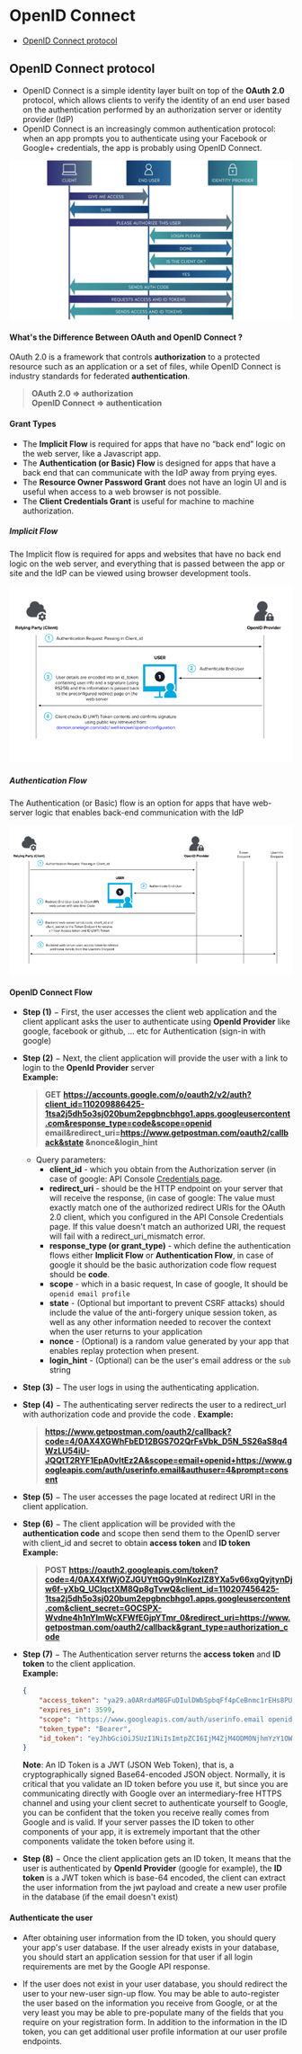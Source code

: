 # OpenID Connect 


- [OpenID Connect protocol](#OpenID_Connect_protocol)



## <a name='OpenID_Connect_protocol'> OpenID Connect protocol </a>

- OpenID Connect is a simple identity layer built on top of the **OAuth 2.0** protocol, which allows clients to verify the identity of an end user based on the authentication performed by an authorization server or identity provider (IdP)
- OpenID Connect is an increasingly common authentication protocol: when an app prompts you to authenticate using your Facebook or Google+ credentials, the app is probably using OpenID Connect.

![OpenID Connect Flow](./What-is-OpenID-Connect-flow-graphic.jpg)


#### What's the Difference Between OAuth and OpenID Connect ?

OAuth 2.0 is a framework that controls **authorization** to a protected resource such as an application or a set of files, 
while OpenID Connect is industry standards for federated **authentication**.

> **OAuth 2.0 => authorization**   
> **OpenID Connect => authentication**

#### Grant Types

- The **Implicit Flow** is required for apps that have no “back end” logic on the web server, like a Javascript app.
- The **Authentication (or Basic) Flow** is designed for apps that have a back end that can communicate with the IdP away from prying eyes.
- The **Resource Owner Password Grant** does not have an login UI and is useful when access to a web browser is not possible.
- The **Client Credentials Grant** is useful for machine to machine authorization.


##### Implicit Flow

The Implicit flow is required for apps and websites that have no back end logic on the web server, and everything that is passed between the app or site and the IdP can be viewed using browser development tools.

![Implicit Flow](./oidc-implicit-flow.png)

##### Authentication Flow

The Authentication (or Basic) flow is an option for apps that have web-server logic that enables back-end communication with the IdP

![Authentication Flow](./oidc-basic-flow.png)


#### OpenID Connect Flow

- **Step (1)** − First, the user accesses the client web application and the client applicant asks the user to authenticate using **OpenId Provider** like google, facebook or github, ... etc for Authentication (sign-in with google)
- **Step (2)** − Next, the client application will provide the user with a link to login to the **OpenId Provider** server        
    **Example:** 
    > **GET**
     **https://accounts.google.com/o/oauth2/v2/auth?client_id=110209886425-1tsa2j5dh5o3sj020bum2epgbncbhgo1.apps.googleusercontent.com&response_type=code&scope=openid email&redirect_uri=https://www.getpostman.com/oauth2/callback&state &nonce&login_hint**
    - Query parameters:
        - **client_id** - which you obtain from the Authorization server (in case of google: API Console [Credentials page](https://console.cloud.google.com/apis/credentials). 
        - **redirect_uri** - should be the HTTP endpoint on your server that will receive the response, (in case of google: The value must exactly match one of the authorized redirect URIs for the OAuth 2.0 client, which you configured in the API Console Credentials page. If this value doesn't match an authorized URI, the request will fail with a redirect_uri_mismatch error.
        - **response_type (or grant_type)** - which define the authentication flows either **Implicit Flow** or **Authentication Flow**, in case of google it should be the basic authorization code flow request should be **code**.
        - **scope** -  which in a basic request, In case of google, It should be `openid email profile`   
        - **state** - (Optional but important to prevent CSRF attacks) should include the value of the anti-forgery unique session token, as well as any other information needed to recover the context when the user returns to your application
        - **nonce** - (Optional) is a random value generated by your app that enables replay protection when present.
        - **login_hint** - (Optional)  can be the user's email address or the `sub` string                                                                                                                                     
- **Step (3)** − The user logs in using the authenticating application.
- **Step (4)** − The authenticating server redirects the user to a redirect_url with authorization code and provide the code .
    **Example:** 
     > **https://www.getpostman.com/oauth2/callback?code=4/0AX4XGWhFbED12BGS7O2QrFsVbk_D5N_5S26aS8q4WzLU54iU-JQQtT2RYF1EpA0vItEz2A&scope=email+openid+https://www.googleapis.com/auth/userinfo.email&authuser=4&prompt=consent**

- **Step (5)** − The user accesses the page located at redirect URI in the client application.
- **Step (6)** − The client application will be provided with the **authentication code** and scope then send them to the OpenID server with client_id and secret to obtain **access token** and **ID token**    
    **Example:**
    > **POST**
     **https://oauth2.googleapis.com/token?code=4/0AX4XfWjOZJGUYttGQy9lnKozIZ8YXa5v66xgQyjtynDjw6f-yXbQ_UClqctXM8Qp8gTvwQ&client_id=110207456425-1tsa2j5dh5o3sj020bum2epgbncbhgo1.apps.googleusercontent.com&client_secret=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&redirect_uri=https://www.getpostman.com/oauth2/callback&grant_type=authorization_code**
- **Step (7)** − The Authentication server returns the **access token** and **ID token** to the client application.     
    **Example:**
    ```json
    {
        "access_token": "ya29.a0ARrdaM8GFuDIulDWbSpbqFf4pCeBnmc1rEHs8PUnVrkd8fk5HFneAYiB3WTl14oKMteVKxiDci680ifVJmEB0MXxerDWzQwloD8cvaVZa119ZBLZbQ-c9JLFjTm2mMdvPqTA-pxm5pQMdOhplIrkxVjXHwCn",
        "expires_in": 3599,
        "scope": "https://www.googleapis.com/auth/userinfo.email openid",
        "token_type": "Bearer",
        "id_token": "eyJhbGciOiJSUzI1NiIsImtpZCI6IjM4ZjM4ODM0NjhmYzY1OWFiYjQ0NzVmMzYzMTNkMjI1ODVjMmQ3Y2EiLCJ0eXAiOiJKV1QifQ.eyJpc3MiOiJodHRwczovL2FjY291bnRzLmdvb2dsZS5jb20iLCJhenAiOiIxMTAyMDc4ODY0MjUtMXRzYTJqNWRoNW8zc2owMjBidW0yZXBnYm5jYmhnbzEuYXBwcy5nb29nbGV1c2VyY29udGVudC5jb20iLCJhdWQiOiIxMTAyMDc4ODY0MjUtMXRzYTJqNWRoNW8zc2owMjBidW0yZXBnYm5jYmhnbzEuYXBwcy5nb29nbGV1c2VyY29udGVudC5jb20iLCJzdWIiOiIxMTc4MzgyMTYwNzE5MDc1NTI1NTYiLCJlbWFpbCI6Im1pbmEuaWJyYWhpbS5zb2Z0eHBlcnRAZ21haWwuY29tIiwiZW1haWxfdmVyaWZpZWQiOnRydWUsImF0X2hhc2giOiJUUlpheWdWR1JKZEExLW9jMURfdXBnIiwiaWF0IjoxNjUzNzE5NjYyLCJleHAiOjE2NTM3MjMyNjJ9.dkAA5PpzXxQhwJ8SVGZfL6Cy_rQ6n1Fp26Svsomq33Q2uf6dTZBEqGRyfhRmRORYOQ98dnMh8YJM5P_VPfnYANZWUJemegl_qUc9F7pzx07333aC6D5QAXQqUUxpePyKZQT9YAjRmQ_Hr1Td2CpKa85Erwla6LwfbTiB1yzxy3pRvdq4-gG-yMEEbZJzYKeM3SWOCjUEqeRsKBtom-WEYCTv_kIvXDol4_7sfc9cjqqmFPIap3_ZQciQr2_OB8BSHkXSAbltmikIodda_9Wa-A4YyARVLP03SABXUXh9LsnLdHxG0jtlLaS91i8R8BSxOrtZmxGUVPD3K8C72ujs9g"
    }
    ```
    **Note**: An ID Token is a JWT (JSON Web Token), that is, a cryptographically signed Base64-encoded JSON object. Normally, it is critical that you validate an ID token before you use it, but since you are communicating directly with Google over an intermediary-free HTTPS channel and using your client secret to authenticate yourself to Google, you can be confident that the token you receive really comes from Google and is valid. If your server passes the ID token to other components of your app, it is extremely important that the other components validate the token before using it.  
- **Step (8)** − Once the client application gets an ID token, It means that the user is authenticated by **OpenId Provider** (google for example), the **ID token** is a JWT token which is base-64 encoded, the client can extract the user information from the jwt payload and create a new user profile in the database (if the email doesn't exist)

#### Authenticate the user
- After obtaining user information from the ID token, you should query your app's user database. If the user already exists in your database, you should start an application session for that user if all login requirements are met by the Google API response.

- If the user does not exist in your user database, you should redirect the user to your new-user sign-up flow. You may be able to auto-register the user based on the information you receive from Google, or at the very least you may be able to pre-populate many of the fields that you require on your registration form. In addition to the information in the ID token, you can get additional user profile information at our user profile endpoints.







